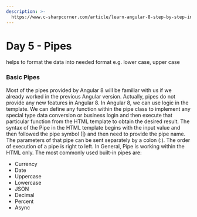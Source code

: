 ```yaml
---
description: >-
  https://www.c-sharpcorner.com/article/learn-angular-8-step-by-step-in-10-days-pipes-day-5/
---
```


# Day 5 - Pipes

helps to format the data into needed format e.g. lower case, upper case 



### Basic Pipes

  
Most of the pipes provided by Angular 8 will be familiar with us if we already worked in the previous Angular version. Actually, pipes do not provide any new features in Angular 8. In Angular 8, we can use logic in the template. We can define any function within the pipe class to implement any special type data conversion or business login and then execute that particular function from the HTML template to obtain the desired result. The syntax of the Pipe in the HTML template begins with the input value and then followed the pipe symbol \(\|\) and then need to provide the pipe name. The parameters of that pipe can be sent separately by a colon \(:\). The order of execution of a pipe is right to left. In General, Pipe is working within the HTML only. The most commonly used built-in pipes are:

* Currency 
* Date 
* Uppercase 
* Lowercase 
* JSON 
* Decimal 
* Percent 
* Async

